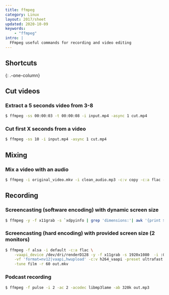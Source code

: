 ```yaml
---
title: ffmpeg
category: Linux
layout: 2017/sheet
updated: 2020-10-09
keywords:
    - "ffmpeg"
intro: |
  FFmpeg useful commands for recording and video editing
---
```


Shortcuts
---------
{: .-one-column}

## Cut videos

### Extract a 5 seconds video from 3-8 

```bash
$ ffmpeg -ss 00:00:03 -t 00:00:08 -i input.mp4 -async 1 cut.mp4
```

### Cut first X seconds from a video

```bash
$ ffmpeg -ss 10 -i input.mp4 -async 1 cut.mp4
``` 

## Mixing

### Mix a video with an audio

```bash
$ ffmpeg -i original_video.mkv -i clean_audio.mp3 -c:v copy -c:a flac -map 0:v:0 -map 1:a:0 out.mkv
```

## Recording

### Screencasting (software encoding) with dynamic screen size

```bash
$ ffmpeg -y -f x11grab -s `xdpyinfo | grep 'dimensions:'| awk '{print $2}'` -i :0.0 -f pulse -i default -c:v libx264 -r 48 -c:a flac out.mkv
```

### Screencasting (hard encoding) with provided screen size (2 monitors)

```bash
$ ffmpeg -f alsa -i default -c:a flac \
    -vaapi_device /dev/dri/renderD128 -y -f x11grab -s 1920x1080  -i :0.0+1366,0 \
    -vf 'format=nv12|vaapi,hwupload' -c:v h264_vaapi -preset ultrafast -crf 0 \
    -tune film -r 60 out.mkv
```

### Podcast recording

```bash
$ ffmpeg -f pulse -i 2 -ac 2 -acodec libmp3lame -ab 320k out.mp3
```